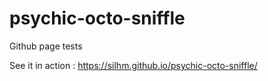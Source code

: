 # psychic-octo-sniffle
Github page tests

See it in action : https://silhm.github.io/psychic-octo-sniffle/
